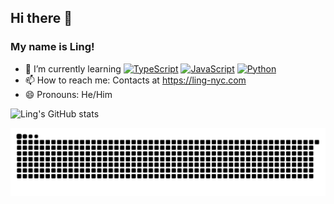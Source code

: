 ## Hi there 👋

### My name is Ling!

- 🌱 I’m currently learning [<img alt="TypeScript" src="https://img.shields.io/badge/-TypeScript-007acc?style=flat-square&logo=typescript&logoColor=white" />](https://www.typescriptlang.org) [<img alt="JavaScript" src="https://img.shields.io/badge/-JavaScript-edb200?style=flat-square&logo=javascript&logoColor=white" />](https://developer.mozilla.org/en-US/docs/Web/JavaScript) [<img alt="Python" src="https://img.shields.io/badge/-Python-4B8BBE?style=flat-square&logo=python&logoColor=white" />](https://docs.python.org/)
- 📫 How to reach me: Contacts at https://ling-nyc.com
- 😄 Pronouns: He/Him

![Ling's GitHub stats](https://github-readme-stats.vercel.app/api?username=ling-nyc&count_private=true&show_icons=true&theme=radical)

![Snake animation](https://raw.githubusercontent.com/ling-nyc/ling-nyc/main/balls.svg)
